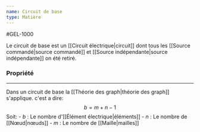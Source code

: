 ```yaml
---
name: Circuit de base
type: Matière
---
```

#GEL-1000 

Le circuit de base est un [[Circuit électrique|circuit]] dont tous les [[Source commandé|source commandé]] et [[Source indépendante|source indépendante]] on été retiré. 

### Propriété
---
Dans un circuit de base la [[Théorie des graph|théorie des graph]] s'applique. c'est a dire:
$$b = m + n - 1$$
Soit:
    - $b$ : Le nombre d'[[Élément électrique|éléments]]
    - $n$ : Le nombre de [[Nœud|nœuds]]
    - $m$ : Le nombre de [[Maille|mailles]]
